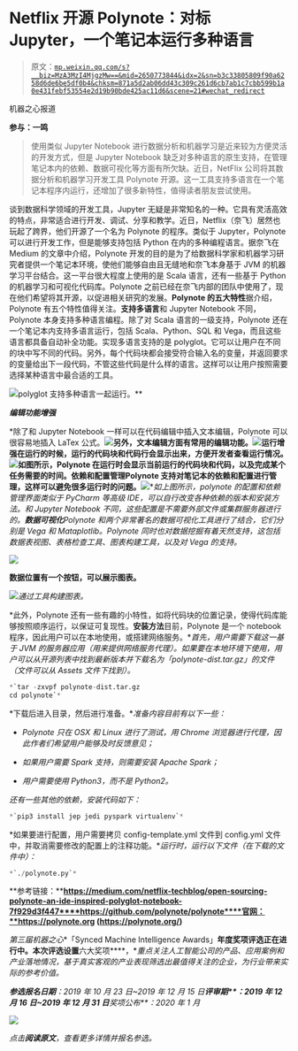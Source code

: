 # Netflix 开源 Polynote：对标 Jupyter，一个笔记本运行多种语言

> 原文：[`mp.weixin.qq.com/s?__biz=MzA3MzI4MjgzMw==&mid=2650773844&idx=2&sn=b3c33805809f90a6258d6de6be5df0b4&chksm=871a5d2ab06dd43c309c261d6cb7ab1c7cbb599b1a0e431febf53554e2d19b90bde425ac11d6&scene=21#wechat_redirect`](http://mp.weixin.qq.com/s?__biz=MzA3MzI4MjgzMw==&mid=2650773844&idx=2&sn=b3c33805809f90a6258d6de6be5df0b4&chksm=871a5d2ab06dd43c309c261d6cb7ab1c7cbb599b1a0e431febf53554e2d19b90bde425ac11d6&scene=21#wechat_redirect)

机器之心报道

**参与：一鸣**

> 使用类似 Jupyter Notebook 进行数据分析和机器学习是近来较为方便灵活的开发方式，但是 Jupyter Notebook 缺乏对多种语言的原生支持，在管理笔记本内的依赖、数据可视化等方面有所欠缺。近日，NetFlix 公司将其数据分析和机器学习开发工具 Polynote 开源。这一工具支持多语言在一个笔记本程序内运行，还增加了很多新特性，值得读者朋友尝试使用。

谈到数据科学领域的开发工具，Jupyter 无疑是非常知名的一种。它具有灵活高效的特点，非常适合进行开发、调试、分享和教学。近日，Netflix（奈飞）居然也玩起了跨界，他们开源了一个名为 Polynote 的程序。类似于 Jupyter，Polynote 可以进行开发工作，但是能够支持包括 Python 在内的多种编程语言。据奈飞在 Medium 的文章中介绍，Polynote 开发的目的是为了给数据科学家和机器学习研究者提供一个笔记本环境，使他们能够自由且无缝地和奈飞本身基于 JVM 的机器学习平台结合。这一平台很大程度上使用的是 Scala 语言，还有一些基于 Python 的机器学习和可视化代码库。Polynote 之前已经在奈飞内部的团队中使用了，现在他们希望将其开源，以促进相关研究的发展。**Polynote 的五大特性**据介绍，Polynote 有五个特性值得关注。**支持多语言**和 Jupyter Notebook 不同，Polynote 本身支持多种语言编程。除了对 Scala 语言的一级支持，Polynote 还在一个笔记本内支持多语言运行，包括 Scala、Python、SQL 和 Vega，而且这些语言都具备自动补全功能。实现多语言支持的是 polyglot。它可以让用户在不同的块中写不同的代码。另外，每个代码块都会接受符合输入名的变量，并返回要求的变量给出下一段代码，不管这些代码是什么样的语言。这样可以让用户按照需要选择某种语言中最合适的工具。

*![](img/792698db832cc9af8e60174601ae8211.jpg)*‍polyglot 支持多种语言一起运行。**

***编辑功能增强*** 

*除了和 Jupyter Notebook 一样可以在代码编辑中插入文本编辑，Polynote 可以很容易地插入 LaTex 公式。**![](img/c82795836ecac0a6259859468dcfd3b4.jpg)**另外，文本编辑方面有常用的编辑功能。**![](img/647d373354cde635a9235ac378ce2597.jpg)****运行增强****在运行的时候，运行的代码块和代码行会显示出来，方便开发者查看运行情况。**![](img/2469ac0f02e81aa1d63a43decfe49b0a.jpg)**如图所示，Polynote 在运行时会显示当前运行的代码块和代码，以及完成某个任务需要的时间。****依赖和配置管理****Polynote 支持对笔记本的依赖和配置进行管理，这样可以避免很多运行时的问题。**![](img/733eba7749049beaa44169344def6e6b.jpg)**如上图所示，polynote 的配置和依赖管理界面类似于 PyCharm 等高级 IDE，可以自行改变各种依赖的版本和安装方法。和 Jupyter Notebook 不同，这些配置是不需要外部文件或集群服务器进行的。****数据可视化****Polynote 和两个非常著名的数据可视化工具进行了结合，它们分别是 Vega 和 Mataplotlib。Polynote 同时也对数据挖掘有着天然支持，这包括数据表视图、表格检查工具、图表构建工具，以及对 Vega 的支持。*

*![](img/57ec4a66a251ee113bf5514d6d8e0c10.jpg)*

**数据位置有一个按钮，可以展示图表。**

*![](img/1c77e3a67d699f028d64244cbe3fe4f0.jpg)*通过工具构建图表。**

*此外，Polynote 还有一些有趣的小特性，如将代码块的位置记录，使得代码库能够按照顺序运行，以保证可复现性。****安装方法****目前，Polynote 是一个 notebook 程序，因此用户可以在本地使用，或搭建网络服务。**首先，用户需要下载这一基于 JVM 的服务器应用（用来提供网络服务代理）。如果要在本地环境下使用，用户可以从开源列表中找到最新版本并下载名为「polynote-dist.tar.gz」的文件（文件可以从 Assets 文件下找到）。*

```py
*`tar -zxvpf polynote-dist.tar.gz
cd polynote`*
```

*下载后进入目录，然后进行准备。**准备内容目前有以下一些：*

*   *Polynote 只在 OSX 和 Linux 进行了测试，用 Chrome 浏览器进行代理，因此作者们希望用户能够及时反馈意见；*

*   *如果用户需要 Spark 支持，则需要安装 Apache Spark；*

*   *用户需要使用 Python3，而不是 Python2。*

*还有一些其他的依赖，安装代码如下：*

```py
*`pip3 install jep jedi pyspark virtualenv`*
```

*如果要进行配置，用户需要拷贝 config-template.yml 文件到 config.yml 文件中，并取消需要修改的配置上的注释功能。**运行时，运行以下文件（在下载的文件中）：*

```py
*`./polynote.py`*
```

**参考链接：****https://medium.com/netflix-techblog/open-sourcing-polynote-an-ide-inspired-polyglot-notebook-7f929d3f447****https://github.com/polynote/polynote****官网：**https://polynote.org (https://polynote.org/)**

*第三届机器之心**「Synced Machine Intelligence Awards」**年度奖项评选正在进行中。本次评选设置**六大奖项****，**重点关注人工智能公司的产品、应用案例和产业落地情况，基于真实客观的产业表现筛选出最值得关注的企业，为行业带来实际的参考价值。*

***参选报名日期**：2019 年 10 月 23 日~2019 年 12 月 15 日****评审期**：2019 年 12 月 16 日~2019 年 12 月 31 日****奖项公布**：2020 年 1 月*

*![](https://mp.weixin.qq.com/s?__biz=MzA3MzI4MjgzMw==&mid=2650772433&idx=1&sn=64fad90bc878d9f39ced4aca847e9b0e&scene=21#wechat_redirect)*

*点击**阅读原文**，查看更多详情并报名参选。*